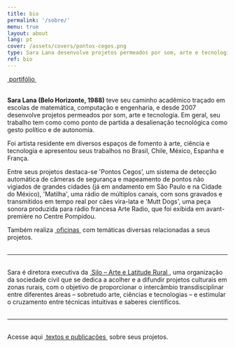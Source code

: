 ```yaml
---
title: bio
permalink: '/sobre/'
menu: true
layout: about
lang: pt
cover: /assets/covers/pontos-cegos.png
type: Sara Lana desenvolve projetos permeados por som, arte e tecnologia.
ref: bio
---
```


<div class="selection">
<a href="../assets/docs/portifolio_pt.pdf" target="_blank">&nbsp;portifólio&nbsp;</a>
</div>

<br>

**Sara Lana (Belo Horizonte, 1988)** teve seu caminho acadêmico traçado em escolas de matemática, computação e engenharia, e desde 2007 desenvolve projetos permeados por som, arte e tecnologia.
Em geral, seu trabalho tem como como ponto de partida a desalienação tecnológica como gesto político e de autonomia.  
  
Foi artista residente em diversos espaços de fomento à arte, ciência e tecnologia e apresentou seus trabalhos no Brasil, Chile, México, Espanha e França. 
  
Entre seus projetos destaca-se 'Pontos Cegos’, um sistema de detecção automática de câmeras de segurança e mapeamento de pontos não vigiados de grandes cidades (já em andamento em São Paulo e na Cidade do México), 'Matilha', uma rádio de múltiplos canais, com sons gravados e transmitidos em tempo real por cães vira-lata e 'Mutt Dogs', uma peça sonora produzida para rádio francesa Arte Radio, que foi exibida em avant-première no Centre Pompidou. 


<div class="selection">
Também realiza <a href="../workshops" target="_blank">&nbsp;oficinas&nbsp;</a> com temáticas diversas relacionadas a seus projetos.
</div>

<br>

---

<br>
<div class="selection">
Sara é diretora executiva da <a href="https://silo.org.br/" target="_blank">&nbsp;Silo – Arte e Latitude Rural&nbsp;</a>, uma organização da sociedade civil que se dedica a acolher e a difundir projetos culturais em zonas rurais, com o objetivo de proporcionar o intercâmbio transdisciplinar entre diferentes áreas – sobretudo arte, ciências e tecnologias – e estimular o cruzamento entre técnicas intuitivas e saberes científicos.
</div>

<br>

---


<br>
<div class="selection">
Acesse aqui <a href="../textos" target="_blank">&nbsp;textos e publicações&nbsp;</a> sobre seus projetos.
</div>

<br>


